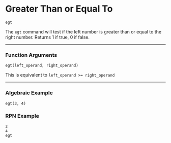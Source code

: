 # Greater Than or Equal To
`egt`

The `egt` command will test if the left number is greater than or equal to the right number. Returns 1 if true, 0 if false.

----

### Function Arguments
```plaintext
egt(left_operand, right_operand)
```

This is equivalent to `left_operand >= right_operand`

----

### Algebraic Example
```plaintext
egt(3, 4)
```

### RPN Example
```plaintext
3
4
egt
```